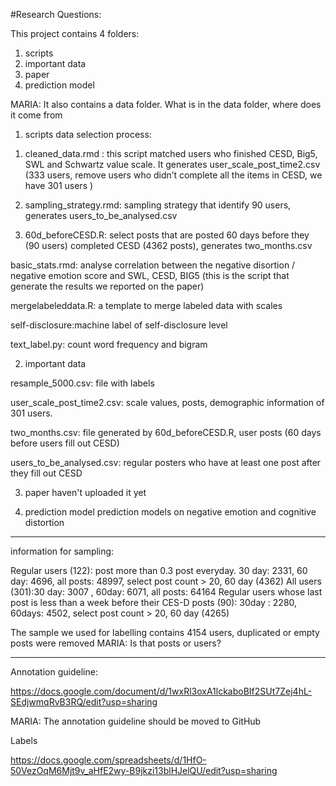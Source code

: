 #Research Questions:


This project contains 4 folders:

1. scripts 
2. important data
3. paper
4. prediction model

MARIA: It also contains a data folder. What is in the data folder, where does it come from 


1. scripts
data selection process: 

1) cleaned_data.rmd : this script matched users who finished CESD, Big5, SWL and Schwartz value scale. It generates user_scale_post_time2.csv (333 users, remove users who didn’t complete all the items in CESD, we have 301 users )

2) sampling_strategy.rmd: sampling strategy that identify 90 users, generates users_to_be_analysed.csv

3) 60d_beforeCESD.R: select posts that are posted 60 days before they (90 users) completed CESD (4362 posts), generates two_months.csv

basic_stats.rmd: analyse correlation between the negative disortion / negative emotion score and SWL, CESD, BIG5  (this is the script that generate the results we reported on the paper)

mergelabeleddata.R: a template to merge labeled data with scales

self-disclosure:machine label of self-disclosure level

text_label.py: count word frequency and bigram 

2. important data

resample_5000.csv: file with labels

user_scale_post_time2.csv: scale values, posts, demographic information of 301 users.

two_months.csv: file generated by 60d_beforeCESD.R, user posts (60 days before users fill out CESD)

users_to_be_analysed.csv: regular posters who have at least one post after they fill out CESD

3. paper
haven't uploaded it yet

4. prediction model
prediction models on negative emotion and cognitive distortion


-----------
information for sampling:

Regular users (122): post more than 0.3 post everyday.  30 day: 2331, 60 day: 4696, all posts: 48997, select post count > 20, 60 day (4362)
All users (301):30 day: 3007 , 60day: 6071, all posts: 64164
Regular users whose last post is less than a week before their CES-D posts (90):
30day : 2280,  60days: 4502,  select post count > 20, 60 day (4265)


The sample we used for labelling contains 4154 users, duplicated or empty posts were removed
MARIA: Is that posts or users? 

-------

Annotation guideline:

https://docs.google.com/document/d/1wxRl3oxA1lckaboBIf2SUt7Zej4hL-SEdjwmqRvB3RQ/edit?usp=sharing

MARIA: The annotation guideline should be moved to GitHub


Labels

https://docs.google.com/spreadsheets/d/1HfO-50VezOqM6Mjt9v_aHfE2wy-B9jkzi13blHJelQU/edit?usp=sharing
